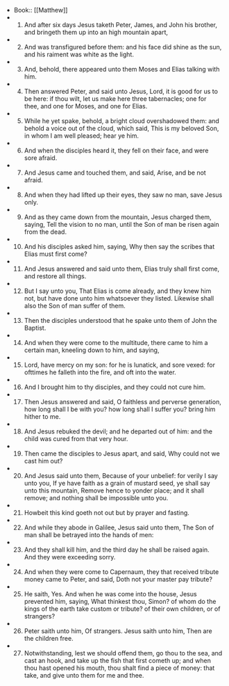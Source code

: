 - Book:: [[Matthew]]
- 1. And after six days Jesus taketh Peter, James, and John his brother, and bringeth them up into an high mountain apart,
- 2. And was transfigured before them: and his face did shine as the sun, and his raiment was white as the light.
- 3. And, behold, there appeared unto them Moses and Elias talking with him.
- 4. Then answered Peter, and said unto Jesus, Lord, it is good for us to be here: if thou wilt, let us make here three tabernacles; one for thee, and one for Moses, and one for Elias.
- 5. While he yet spake, behold, a bright cloud overshadowed them: and behold a voice out of the cloud, which said, This is my beloved Son, in whom I am well pleased; hear ye him.
- 6. And when the disciples heard it, they fell on their face, and were sore afraid.
- 7. And Jesus came and touched them, and said, Arise, and be not afraid.
- 8. And when they had lifted up their eyes, they saw no man, save Jesus only.
- 9. And as they came down from the mountain, Jesus charged them, saying, Tell the vision to no man, until the Son of man be risen again from the dead.
- 10. And his disciples asked him, saying, Why then say the scribes that Elias must first come?
- 11. And Jesus answered and said unto them, Elias truly shall first come, and restore all things.
- 12. But I say unto you, That Elias is come already, and they knew him not, but have done unto him whatsoever they listed. Likewise shall also the Son of man suffer of them.
- 13. Then the disciples understood that he spake unto them of John the Baptist.
- 14. And when they were come to the multitude, there came to him a certain man, kneeling down to him, and saying,
- 15. Lord, have mercy on my son: for he is lunatick, and sore vexed: for ofttimes he falleth into the fire, and oft into the water.
- 16. And I brought him to thy disciples, and they could not cure him.
- 17. Then Jesus answered and said, O faithless and perverse generation, how long shall I be with you? how long shall I suffer you? bring him hither to me.
- 18. And Jesus rebuked the devil; and he departed out of him: and the child was cured from that very hour.
- 19. Then came the disciples to Jesus apart, and said, Why could not we cast him out?
- 20. And Jesus said unto them, Because of your unbelief: for verily I say unto you, If ye have faith as a grain of mustard seed, ye shall say unto this mountain, Remove hence to yonder place; and it shall remove; and nothing shall be impossible unto you.
- 21. Howbeit this kind goeth not out but by prayer and fasting.
- 22. And while they abode in Galilee, Jesus said unto them, The Son of man shall be betrayed into the hands of men:
- 23. And they shall kill him, and the third day he shall be raised again. And they were exceeding sorry.
- 24. And when they were come to Capernaum, they that received tribute money came to Peter, and said, Doth not your master pay tribute?
- 25. He saith, Yes. And when he was come into the house, Jesus prevented him, saying, What thinkest thou, Simon? of whom do the kings of the earth take custom or tribute? of their own children, or of strangers?
- 26. Peter saith unto him, Of strangers. Jesus saith unto him, Then are the children free.
- 27. Notwithstanding, lest we should offend them, go thou to the sea, and cast an hook, and take up the fish that first cometh up; and when thou hast opened his mouth, thou shalt find a piece of money: that take, and give unto them for me and thee.
